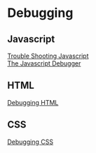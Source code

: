 # Debugging

## Javascript

[Trouble Shooting Javascript](https://developer.mozilla.org/en-US/docs/Learn/JavaScript/First_steps/What_went_wrong) <br>
[The Javascript Debugger](https://developer.mozilla.org/en-US/docs/Learn/Common_questions/What_are_browser_developer_tools#the_javascript_debugger) <br>

## HTML

[Debugging HTML](https://developer.mozilla.org/en-US/docs/Learn/HTML/Introduction_to_HTML/Debugging_HTML) <br>

## CSS

[Debugging CSS](https://developer.mozilla.org/en-US/docs/Learn/CSS/Building_blocks/Debugging_CSS) <br>
